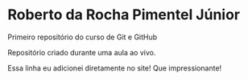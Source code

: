 # Roberto da Rocha Pimentel Júnior
 Primeiro repositório do curso de Git e GitHub

 Repositório criado durante uma aula ao vivo.

 Essa linha eu adicionei diretamente no site! Que impressionante!
